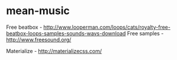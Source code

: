 # mean-music

Free beatbox - http://www.looperman.com/loops/cats/royalty-free-beatbox-loops-samples-sounds-wavs-download
Free samples - http://www.freesound.org/

Materialize - http://materializecss.com/